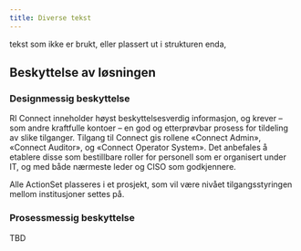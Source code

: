 ```yaml
---
title: Diverse tekst
---
```


tekst som ikke er brukt, eller plassert ut i strukturen enda,

## Beskyttelse av løsningen

### Designmessig beskyttelse
RI Connect inneholder høyst beskyttelsesverdig informasjon, og krever – som andre kraftfulle kontoer – en god og etterprøvbar prosess for tildeling av slike tilganger. Tilgang til Connect gis rollene «Connect Admin», «Connect Auditor», og «Connect Operator System». Det anbefales å etablere disse som bestillbare roller for personell som er organisert under IT, og med både nærmeste leder og CISO som godkjennere.

Alle ActionSet plasseres i et prosjekt, som vil være nivået tilgangsstyringen mellom institusjoner settes på.

### Prosessmessig beskyttelse

TBD
